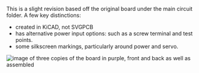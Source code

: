 This is a slight revision based off the original board under the main circuit folder. A few key distinctions:

- created in KiCAD, not SVGPCB
- has alternative power input options: such as a screw terminal and test points.
- some silkscreen markings, particularly around power and servo.

![image of three copies of the board in purple, front and back as well as assembled](https://cloud-dpf3qde60-hack-club-bot.vercel.app/0img_1380.jpg)
